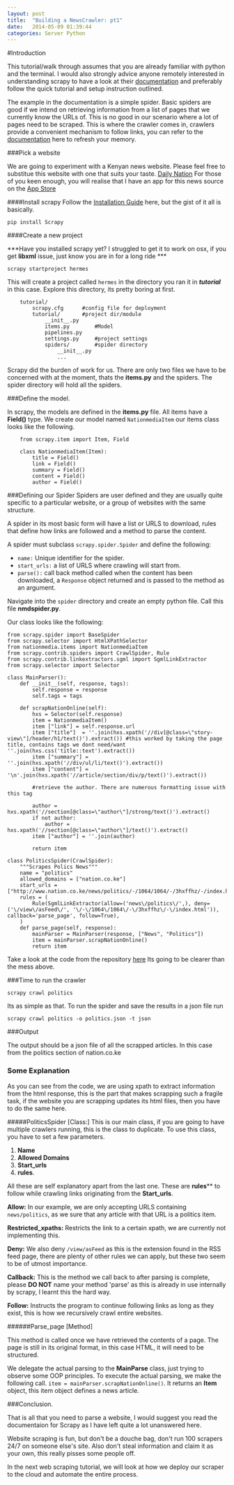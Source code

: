 ```yaml
---
layout: post
title:  "Building a NewsCrawler: pt1"
date:   2014-05-09 01:39:44
categories: Server Python
---
```


#Introduction

This tutorial/walk through assumes that you are already familiar with python and the terminal. I would also strongly advice anyone remotely interested in understanding scrapy to have a look at their [documentation](http://doc.scrapy.org/en/latest/intro/overview.html) and preferably follow the quick tutorial and setup instruction outlined.

The example in the documentation is a simple spider. Basic spiders are good if we intend on retrieving information from a list of pages that we currently know the URLs of. This is no good in our scenario where a lot of pages need to be scraped. This is where the crawler comes in, crawlers provide a convenient mechanism to follow links, you can refer to the [documentation](http://doc.scrapy.org/en/latest/topics/spiders.html#crawling-rules) here to refresh your memory.

###Pick a website

We are going to experiment with a Kenyan news website. Please feel free to substitue this website with one that suits your taste. [Daily Nation](www.nation.co.ke) For those of you keen enough, you will realise that I have an app for this news source on the [App Store](https://itunes.apple.com/gb/app/habari/id509329627?mt=8)

####Install scrapy
Follow the [Installation Guide](http://doc.scrapy.org/en/latest/intro/install.html) here, but the gist of it all is basically.

	pip install Scrapy

####Create a new project

***Have you installed scrapy yet? I struggled to get it to work on osx, if you get __libxml__ issue, just know you are in for a long ride ***

	scrapy startproject hermes

This will create a project called `hermes` in the directory you ran it in ***tutorial*** in this case.
Explore this directory, its pretty boring at first.
	
		tutorial/ 
		    scrapy.cfg  	#config file for deployment
		    tutorial/    	#project dir/module
		        __init__.py
		        items.py		#Model
		        pipelines.py	
		        settings.py		#project settings
		        spiders/		#spider directory
		            __init__.py
		            ...

Scrapy did the burden of work for us. There are only two files we have to be concerned with at the moment, thats the __items.py__ and the spiders. The spider directory will hold all the spiders.

###Define the model.

In scrapy, the models are defined in the __items.py__ file. All items have a __Field()__ type. We create our model named `NationmediaItem` our items class looks like the following.

		from scrapy.item import Item, Field

		class NationmediaItem(Item):
			title = Field()
			link = Field()
			summary = Field()
			content = Field()
			author = Field()	
			
	
###Defining our Spider 
Spiders are user defined and they are usually quite specific to a particular website, or a group of websites with the same structure.

A spider in its most basic form  will have a list or URLS to download, rules that define how links are followed and a method to parse the content.

A spider must subclass  `scrapy.spider.Spider`   and define the following:

- `name:` Unique identifier for the spider.
- `start_urls:` a list of URLS where crawling will start from.
- `parse():` call back method called when the content has been downloaded, a `Response` object returned and is passed to the method as an argument.

Navigate into the `spider` directory and create an empty python file. Call this file **nmdspider.py**.

Our class looks like the following:

	from scrapy.spider import BaseSpider
	from scrapy.selector import HtmlXPathSelector
	from nationmedia.items import NationmediaItem
	from scrapy.contrib.spiders import CrawlSpider, Rule
	from scrapy.contrib.linkextractors.sgml import SgmlLinkExtractor
	from scrapy.selector import Selector
	
	class MainParser():
	    def __init__(self, response, tags):
	        self.response = response
	        self.tags = tags
	
	    def scrapNationOnline(self):
	        hxs = Selector(self.response)
	        item = NationmediaItem()
	        item ["link"] = self.response.url
	        item ["title"]  = ''.join(hxs.xpath('//div[@class=\"story-view\"]/header/h1/text()').extract()) #this worked by taking the page title, contains tags we dont need/want ''.join(hxs.css('title::text').extract())
	        item ["summary"] = ''.join(hxs.xpath('//div/ul/li/text()').extract())
	        item ["content"] = '\n'.join(hxs.xpath('//article/section/div/p/text()').extract())
	
	        #retrieve the author. There are numerous formatting issue with this tag
	
	        author = hxs.xpath('//section[@class=\"author\"]/strong/text()').extract()
	        if not author:
	            author = hxs.xpath('//section[@class=\"author\"]/text()').extract()
	        item ["author"] = ''.join(author)
	
	        return item
	
	class PoliticsSpider(CrawlSpider):
	    """Scrapes Polics News"""
	    name = "politics"
	    allowed_domains = ["nation.co.ke"]
	    start_urls = ["http://www.nation.co.ke/news/politics/-/1064/1064/-/3hxffhz/-/index.html"]
	    rules = (
	        Rule(SgmlLinkExtractor(allow=('news\/politics\/',), deny=('\/view\/asFeed\/', '\/-\/1064\/1064\/-\/3hxffhz\/-\/index.html')), callback='parse_page', follow=True),
	    )
	    def parse_page(self, response):
	        mainParser = MainParser(response, ["News", "Politics"])
	        item = mainParser.scrapNationOnline()
	        return item
	
	  
	  
Take a look at the code from the repository [here](https://github.com/edwinbosire/hermes) Its going to be clearer than the mess above.

###Time to run the crawler

	scrapy crawl politics
	
Its as simple as that. To run the spider and save the results in a json file run
	
	scrapy crawl politics -o politics.json -t json
	
###Output

The output should be a json file of all the scrapped articles. In this case from the politics section of nation.co.ke

### Some Explanation

As you can see from the code, we are using xpath to extract information from the html response, this is the part that makes scrapping such a fragile task, if the website you are scrapping updates its html files, then you have to do the same here.

#####PoliticsSpider [Class:]
This is our main class, if you are going to have multiple crawlers running, this is the class to duplicate. To use this class, you have to set a few parameters.

1. **Name**
2. **Allowed Domains**
3. **Start_urls**
4. **rules**.

All these are self explanatory apart from the last one. These are **rules**** to follow while crawling links originating from the **Start_urls**. 

**Allow:** In our example, we are only accepting URLS containing `news/politics`, as we sure that any article with that URL is a politics item.

**Restricted_xpaths:** Restricts the link to a certain xpath, we are currently not implementing this.

**Deny:** We also deny `/view/asFeed` as this is the extension found in the RSS feed page, there are plenty of other rules we can apply, but these two seem to be of utmost importance.

**Callback:** This is the method we call back to after parsing is complete, please **DO NOT** name your method 'parse' as this is already in use internally by scrapy, I learnt this the hard way.

**Follow:** Instructs the program to continue following links as long as they exist, this is how we recursively crawl entire websites.
	
######Parse_page [Method]

This method is called once we have retrieved the contents of a page. The page is still in its original format, in this case HTML, it will need to be structured.

We delegate the actual parsing to the **MainParse** class, just trying to observe some OOP principles. To execute the actual parsing, we make the following call. `item = mainParser.scrapNationOnline()`. It returns an **Item** object, this item object defines a news article.

###Conclusion.

That is all that you need to parse a website, I would suggest you read the documentaion for Scrapy as I have left quite a lot unanswered here.

Website scraping is fun, but don't be a douche bag, don't run 100 scrapers 24/7 on someone else's site. Also don't steal information and claim it as your own, this really pisses some people off.

In the next web scraping tutorial, we will look at how we deploy our scraper to the cloud and automate the entire process.

